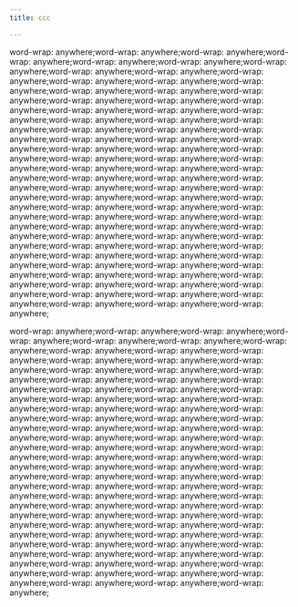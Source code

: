 ```yaml
---
title: ccc

---
```

word-wrap: anywhere;word-wrap: anywhere;word-wrap: anywhere;word-wrap: anywhere;word-wrap: anywhere;word-wrap: anywhere;word-wrap: anywhere;word-wrap: anywhere;word-wrap: anywhere;word-wrap: anywhere;word-wrap: anywhere;word-wrap: anywhere;word-wrap: anywhere;word-wrap: anywhere;word-wrap: anywhere;word-wrap: anywhere;word-wrap: anywhere;word-wrap: anywhere;word-wrap: anywhere;word-wrap: anywhere;word-wrap: anywhere;word-wrap: anywhere;word-wrap: anywhere;word-wrap: anywhere;word-wrap: anywhere;word-wrap: anywhere;word-wrap: anywhere;word-wrap: anywhere;word-wrap: anywhere;word-wrap: anywhere;word-wrap: anywhere;word-wrap: anywhere;word-wrap: anywhere;word-wrap: anywhere;word-wrap: anywhere;word-wrap: anywhere;word-wrap: anywhere;word-wrap: anywhere;word-wrap: anywhere;word-wrap: anywhere;word-wrap: anywhere;word-wrap: anywhere;word-wrap: anywhere;word-wrap: anywhere;word-wrap: anywhere;word-wrap: anywhere;word-wrap: anywhere;word-wrap: anywhere;word-wrap: anywhere;word-wrap: anywhere;word-wrap: anywhere;word-wrap: anywhere;word-wrap: anywhere;word-wrap: anywhere;word-wrap: anywhere;word-wrap: anywhere;word-wrap: anywhere;word-wrap: anywhere;word-wrap: anywhere;word-wrap: anywhere;word-wrap: anywhere;word-wrap: anywhere;word-wrap: anywhere;word-wrap: anywhere;word-wrap: anywhere;word-wrap: anywhere;word-wrap: anywhere;word-wrap: anywhere;word-wrap: anywhere;word-wrap: anywhere;word-wrap: anywhere;word-wrap: anywhere;word-wrap: anywhere;word-wrap: anywhere;word-wrap: anywhere;word-wrap: anywhere;word-wrap: anywhere;word-wrap: anywhere;word-wrap: anywhere;word-wrap: anywhere;word-wrap: anywhere;word-wrap: anywhere;

word-wrap: anywhere;word-wrap: anywhere;word-wrap: anywhere;word-wrap: anywhere;word-wrap: anywhere;word-wrap: anywhere;word-wrap: anywhere;word-wrap: anywhere;word-wrap: anywhere;word-wrap: anywhere;word-wrap: anywhere;word-wrap: anywhere;word-wrap: anywhere;word-wrap: anywhere;word-wrap: anywhere;word-wrap: anywhere;word-wrap: anywhere;word-wrap: anywhere;word-wrap: anywhere;word-wrap: anywhere;word-wrap: anywhere;word-wrap: anywhere;word-wrap: anywhere;word-wrap: anywhere;word-wrap: anywhere;word-wrap: anywhere;word-wrap: anywhere;word-wrap: anywhere;word-wrap: anywhere;word-wrap: anywhere;word-wrap: anywhere;word-wrap: anywhere;word-wrap: anywhere;word-wrap: anywhere;word-wrap: anywhere;word-wrap: anywhere;word-wrap: anywhere;word-wrap: anywhere;word-wrap: anywhere;word-wrap: anywhere;word-wrap: anywhere;word-wrap: anywhere;word-wrap: anywhere;word-wrap: anywhere;word-wrap: anywhere;word-wrap: anywhere;word-wrap: anywhere;word-wrap: anywhere;word-wrap: anywhere;word-wrap: anywhere;word-wrap: anywhere;word-wrap: anywhere;word-wrap: anywhere;word-wrap: anywhere;word-wrap: anywhere;word-wrap: anywhere;word-wrap: anywhere;word-wrap: anywhere;word-wrap: anywhere;word-wrap: anywhere;word-wrap: anywhere;word-wrap: anywhere;word-wrap: anywhere;word-wrap: anywhere;word-wrap: anywhere;word-wrap: anywhere;word-wrap: anywhere;word-wrap: anywhere;word-wrap: anywhere;word-wrap: anywhere;word-wrap: anywhere;word-wrap: anywhere;word-wrap: anywhere;word-wrap: anywhere;word-wrap: anywhere;word-wrap: anywhere;word-wrap: anywhere;word-wrap: anywhere;word-wrap: anywhere;word-wrap: anywhere;word-wrap: anywhere;word-wrap: anywhere;
